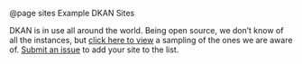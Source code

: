 @page sites Example DKAN Sites

DKAN is in use all around the world. Being open source, we don’t know of all the instances, but [click here to view](https://getdkan.org/community/) a sampling of the ones we are aware of. [Submit an issue](https://github.com/GetDKAN/dkan/issues/new) to add your site to the list.
